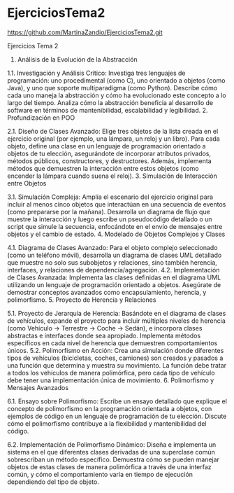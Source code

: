 # EjerciciosTema2
https://github.com/MartinaZandio/EjerciciosTema2.git

Ejercicios Tema 2

1. Análisis de la Evolución de la Abstracción 

1.1. Investigación y Análisis Crítico: Investiga tres lenguajes de programación: uno procedimental (como C), uno orientado a objetos (como Java), y uno que soporte multiparadigma (como Python). Describe cómo cada uno maneja la abstracción y cómo ha evolucionado este concepto a lo largo del tiempo. Analiza cómo la abstracción beneficia al desarrollo de software en términos de mantenibilidad, escalabilidad y legibilidad.
2. Profundización en POO 

2.1. Diseño de Clases Avanzado: Elige tres objetos de la lista creada en el ejercicio original (por ejemplo, una lámpara, un reloj y un libro). Para cada objeto, define una clase en un lenguaje de programación orientado a objetos de tu elección, asegurándote de incorporar atributos privados, métodos públicos, constructores, y destructores. Además, implementa métodos que demuestren la interacción entre estos objetos (como encender la lámpara cuando suena el reloj).
3. Simulación de Interacción entre Objetos 

3.1. Simulación Compleja: Amplía el escenario del ejercicio original para incluir al menos cinco objetos que interactúan en una secuencia de eventos (como prepararse por la mañana). Desarrolla un diagrama de flujo que muestre la interacción y luego escribe un pseudocódigo detallado o un script que simule la secuencia, enfocándote en el envío de mensajes entre objetos y el cambio de estado.
4. Modelado de Objetos Complejos y Clases 

4.1. Diagrama de Clases Avanzado: Para el objeto complejo seleccionado (como un teléfono móvil), desarrolla un diagrama de clases UML detallado que muestre no solo sus subobjetos y relaciones, sino también herencia, interfaces, y relaciones de dependencia/agregación.
4.2. Implementación de Clases Avanzada: Implementa las clases definidas en el diagrama UML utilizando un lenguaje de programación orientado a objetos. Asegúrate de demostrar conceptos avanzados como encapsulamiento, herencia, y polimorfismo.
5. Proyecto de Herencia y Relaciones 

5.1. Proyecto de Jerarquía de Herencia: Basándote en el diagrama de clases de vehículos, expande el proyecto para incluir múltiples niveles de herencia (como Vehículo -> Terrestre -> Coche -> Sedán), e incorpora clases abstractas e interfaces donde sea apropiado. Implementa métodos específicos en cada nivel de herencia que demuestren comportamientos únicos.
5.2. Polimorfismo en Acción: Crea una simulación donde diferentes tipos de vehículos (bicicletas, coches, camiones) son creados y pasados a una función que determina y muestra su movimiento. La función debe tratar a todos los vehículos de manera polimórfica, pero cada tipo de vehículo debe tener una implementación única de movimiento.
6. Polimorfismo y Mensajes Avanzados 

6.1. Ensayo sobre Polimorfismo: Escribe un ensayo detallado que explique el concepto de polimorfismo en la programación orientada a objetos, con ejemplos de código en un lenguaje de programación de tu elección. Discute cómo el polimorfismo contribuye a la flexibilidad y mantenibilidad del código.

6.2. Implementación de Polimorfismo Dinámico: Diseña e implementa un sistema en el que diferentes clases derivadas de una superclase común sobrescriban un método específico. Demuestra cómo se pueden manejar objetos de estas clases de manera polimórfica a través de una interfaz común, y cómo el comportamiento varía en tiempo de ejecución dependiendo del tipo de objeto.
